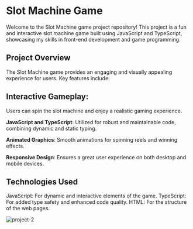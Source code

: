 # Slot Machine Game
Welcome to the Slot Machine game project repository! This project is a fun and interactive slot machine game built using JavaScript and TypeScript, showcasing my skills in front-end development and game programming.

## Project Overview
The Slot Machine game provides an engaging and visually appealing experience for users. Key features include:

## Interactive Gameplay:
Users can spin the slot machine and enjoy a realistic gaming experience.

**JavaScript and TypeScript**: 
Utilized for robust and maintainable code, combining dynamic and static typing.

**Animated Graphics**: 
Smooth animations for spinning reels and winning effects.

**Responsive Design**: 
Ensures a great user experience on both desktop and mobile devices.

## Technologies Used
JavaScript: For dynamic and interactive elements of the game.
TypeScript: For added type safety and enhanced code quality.
HTML: For the structure of the web pages.

![project-2](https://github.com/Simran145678/Slot-Machine-Game/assets/67065873/dca6413e-8cc1-42a8-a724-4797bdb428dd)

